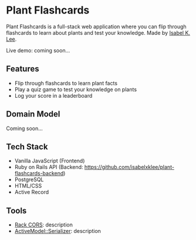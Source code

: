 Plant Flashcards
========================

Plant Flashcards is a full-stack web application where you can flip through flashcards to learn about plants and test your knowledge. Made by [Isabel K. Lee](https://www.kleetime.com).

Live demo: coming soon...

## Features

* Flip through flashcards to learn plant facts
* Play a quiz game to test your knowledge on plants
* Log your score in a leaderboard

## Domain Model
Coming soon...

## Tech Stack

* Vanilla JavaScript (Frontend)
* Ruby on Rails API (Backend: https://github.com/isabelxklee/plant-flashcards-backend)
* PostgreSQL
* HTML/CSS
* Active Record

## Tools

* [Rack CORS](https://github.com/cyu/rack-cors): description
* [ActiveModel::Serializer](https://github.com/rails-api/active_model_serializers): description
